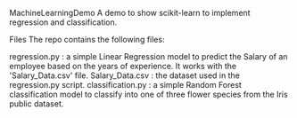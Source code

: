 MachineLearningDemo
A demo to show scikit-learn to implement regression and classification.

Files
The repo contains the following files:

regression.py : a simple Linear Regression model to predict the Salary of an employee based on the years of experience. It works with the 'Salary_Data.csv' file.
Salary_Data.csv : the dataset used in the regression.py script.
classification.py : a simple Random Forest classification model to classify into one of three flower species from the Iris public dataset.
